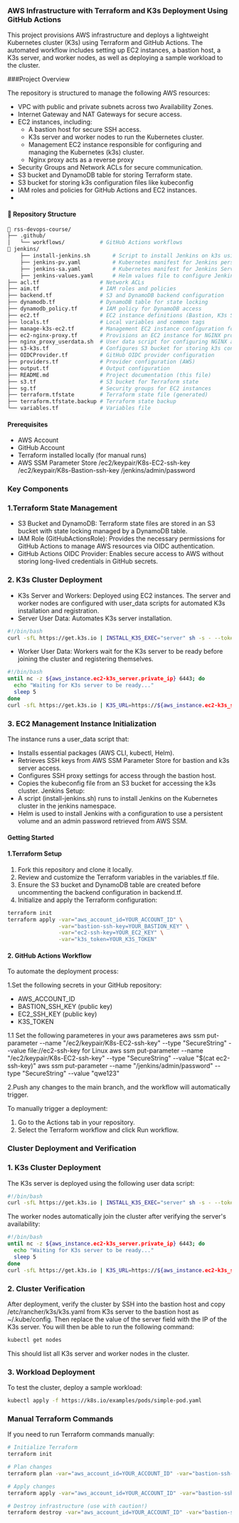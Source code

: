 ### AWS Infrastructure with Terraform and K3s Deployment Using GitHub Actions

This project provisions AWS infrastructure and deploys a lightweight Kubernetes cluster (K3s) using Terraform and GitHub Actions. The automated workflow includes setting up EC2 instances, a bastion host, a K3s server, and worker nodes, as well as deploying a sample workload to the cluster.

###Project Overview

The repository is structured to manage the following AWS resources:
- VPC with public and private subnets across two Availability Zones.
- Internet Gateway and NAT Gateways for secure access.
- EC2 instances, including:
	- A bastion host for secure SSH access.
	- K3s server and worker nodes to run the Kubernetes cluster.
    - Management EC2 instance responsible for configuring and managing the Kubernetes (k3s) cluster.
    - Nginx proxy acts as a reverse proxy
- Security Groups and Network ACLs for secure communication.
- S3 bucket and DynamoDB table for storing Terraform state.
- S3 bucket for storing k3s configuration files like kubeconfig
- IAM roles and policies for GitHub Actions and EC2 instances.
- 

#### 📂 Repository Structure

```sh
📂 rss-devops-course/
├── .github/
│   └── workflows/           # GitHub Actions workflows
📂 jenkins/
    ├── install-jenkins.sh       # Script to install Jenkins on k3s using Helm
    ├── jenkins-pv.yaml          # Kubernetes manifest for Jenkins persistent storage
    ├── jenkins-sa.yaml          # Kubernetes manifest for Jenkins Service Account and RBAC configuration
    ├── jenkins-values.yaml      # Helm values file to configure Jenkins deployment settings
├── acl.tf                   # Network ACLs
├── aim.tf                   # IAM roles and policies
├── backend.tf               # S3 and DynamoDB backend configuration
├── dynamodb.tf              # DynamoDB table for state locking
├── dynamodb_policy.tf       # IAM policy for DynamoDB access
├── ec2.tf                   # EC2 instance definitions (Bastion, K3s Server, Workers)
├── locals.tf                # Local variables and common tags
├── manage-k3s-ec2.tf        # Management EC2 instance configuration for k3s server
├── ec2-nginx-proxy.tf       # Provisions an EC2 instance for NGINX proxy
├── nginx_proxy_userdata.sh  # User data script for configuring NGINX as a reverse proxy
├── s3-k3s.tf                # Configures S3 bucket for storing k3s configuration files
├── OIDCProvider.tf          # GitHub OIDC provider configuration
├── providers.tf             # Provider configuration (AWS)
├── output.tf                # Output configuration
├── README.md                # Project documentation (this file)
├── s3.tf                    # S3 bucket for Terraform state
├── sg.tf                    # Security groups for EC2 instances
├── terraform.tfstate        # Terraform state file (generated)
├── terraform.tfstate.backup # Terraform state backup
└── variables.tf             # Variables file
```

#### Prerequisites

- AWS Account
- GitHub Account
- Terraform installed locally (for manual runs)
- AWS SSM Parameter Store /ec2/keypair/K8s-EC2-ssh-key /ec2/keypair/K8s-Bastion-ssh-key /jenkins/admin/password
### Key Components

### 1.Terraform State Management

- S3 Bucket and DynamoDB: Terraform state files are stored in an S3 bucket with state locking managed by a DynamoDB table.
- IAM Role (GitHubActionsRole): Provides the necessary permissions for GitHub Actions to manage AWS resources via OIDC authentication.
- GitHub Actions OIDC Provider: Enables secure access to AWS without storing long-lived credentials in GitHub secrets.

### 2. K3s Cluster Deployment

- K3s Server and Workers: Deployed using EC2 instances. The server and worker nodes are configured with user_data scripts for automated K3s installation and registration.
- Server User Data: Automates K3s server installation.

```bash
#!/bin/bash
curl -sfL https://get.k3s.io | INSTALL_K3S_EXEC="server" sh -s - --token ${var.k3s_token}
```
- Worker User Data: Workers wait for the K3s server to be ready before joining the cluster and registering themselves.

```bash
#!/bin/bash
until nc -z ${aws_instance.ec2-k3s_server.private_ip} 6443; do
  echo "Waiting for K3s server to be ready..."
  sleep 5
done
curl -sfL https://get.k3s.io | K3S_URL=https://${aws_instance.ec2-k3s_server.private_ip}:6443 K3S_TOKEN=${var.k3s_token} sh -s - agent
```

### 3. EC2 Management Instance Initialization
The instance runs a user_data script that:
-  Installs essential packages (AWS CLI, kubectl, Helm).
-  Retrieves SSH keys from AWS SSM Parameter Store for bastion and k3s server access.
-  Configures SSH proxy settings for access through the bastion host.
-  Copies the kubeconfig file from an S3 bucket for accessing the k3s cluster.
Jenkins Setup:
- A script (install-jenkins.sh) runs to install Jenkins on the Kubernetes cluster in the jenkins namespace.
- Helm is used to install Jenkins with a configuration to use a persistent volume and an admin password retrieved from AWS SSM.


#### Getting Started

#### 1.Terraform Setup
1. Fork this repository and clone it locally.
2. Review and customize the Terraform variables in the variables.tf file.
3. Ensure the S3 bucket and DynamoDB table are created before uncommenting the backend configuration in backend.tf.
4. Initialize and apply the Terraform configuration:

```bash
terraform init
terraform apply -var="aws_account_id=YOUR_ACCOUNT_ID" \
                -var="bastion-ssh-key=YOUR_BASTION_KEY" \
                -var="ec2-ssh-key=YOUR_EC2_KEY" \
                -var="k3s_token=YOUR_K3S_TOKEN"
```

#### 2. GitHub Actions Workflow
To automate the deployment process:

1.Set the following secrets in your GitHub repository:

- AWS_ACCOUNT_ID
- BASTION_SSH_KEY (public key)
- EC2_SSH_KEY (public key)
- K3S_TOKEN
  
1.1 Set the following parameteres in your aws parameteres
aws ssm put-parameter --name "/ec2/keypair/K8s-EC2-ssh-key" --type "SecureString" --value file://ec2-ssh-key
for Linux
aws ssm put-parameter     --name "/ec2/keypair/K8s-EC2-ssh-key"    --type "SecureString"    --value "$(cat ec2-ssh-key)"
aws ssm put-parameter --name "/jenkins/admin/password" --type "SecureString" --value "qwe123"

2.Push any changes to the main branch, and the workflow will automatically trigger.

To manually trigger a deployment:

1. Go to the Actions tab in your repository.
2. Select the Terraform workflow and click Run workflow.

### Cluster Deployment and Verification

### 1. K3s Cluster Deployment
The K3s server is deployed using the following user data script:

```bash
#!/bin/bash
curl -sfL https://get.k3s.io | INSTALL_K3S_EXEC="server" sh -s - --token ${var.k3s_token}
```

The worker nodes automatically join the cluster after verifying the server's availability:

```bash
#!/bin/bash
until nc -z ${aws_instance.ec2-k3s_server.private_ip} 6443; do
  echo "Waiting for K3s server to be ready..."
  sleep 5
done
curl -sfL https://get.k3s.io | K3S_URL=https://${aws_instance.ec2-k3s_server.private_ip}:6443 K3S_TOKEN=${var.k3s_token} sh -s - agent
```

### 2. Cluster Verification
After deployment, verify the cluster by SSH into the bastion host and copy /etc/rancher/k3s/k3s.yaml from K3s server to the bastion host as ~/.kube/config. Then replace the value of the server field with the IP of the K3s server.
You will then be able to run the following command:

```bash
kubectl get nodes
```

This should list all K3s server and worker nodes in the cluster.

### 3. Workload Deployment
To test the cluster, deploy a sample workload:

```bash
kubectl apply -f https://k8s.io/examples/pods/simple-pod.yaml
```



### Manual Terraform Commands

If you need to run Terraform commands manually:

```bash
# Initialize Terraform
terraform init

# Plan changes
terraform plan -var="aws_account_id=YOUR_ACCOUNT_ID" -var="bastion-ssh-key=YOUR_BASTION_KEY" -var="ec2-ssh-key=YOUR_EC2_KEY" -var="k3s_token=${{env.K3S_TOKEN}}"

# Apply changes
terraform apply -var="aws_account_id=YOUR_ACCOUNT_ID" -var="bastion-ssh-key=YOUR_BASTION_KEY" -var="ec2-ssh-key=YOUR_EC2_KEY" -var="k3s_token=${{env.K3S_TOKEN}}"

# Destroy infrastructure (use with caution!)
terraform destroy -var="aws_account_id=YOUR_ACCOUNT_ID" -var="bastion-ssh-key=YOUR_BASTION_KEY" -var="ec2-ssh-key=YOUR_EC2_KEY" -var="k3s_token=${{env.K3S_TOKEN}}"
